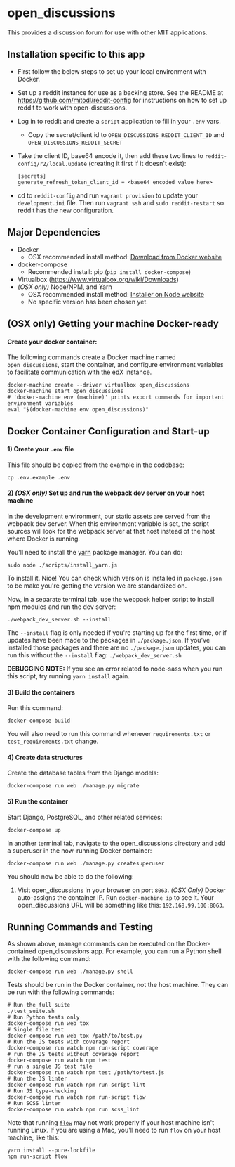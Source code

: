 # open_discussions
This provides a discussion forum for use with other MIT applications.

## Installation specific to this app

 - First follow the below steps to set up your local environment
with Docker.
 - Set up a reddit instance for use as a backing store. See the README
 at https://github.com/mitodl/reddit-config for instructions on how
 to set up reddit to work with open-discussions.
 - Log in to reddit and create a `script` application to fill in your `.env` vars.
    - Copy the secret/client id to `OPEN_DISCUSSIONS_REDDIT_CLIENT_ID` and `OPEN_DISCUSSIONS_REDDIT_SECRET`
 - Take the client ID, base64 encode it, then add these two lines to `reddit-config/r2/local.update` (creating it first if it doesn't exist):
 
       [secrets]
       generate_refresh_token_client_id = <base64 encoded value here>

 - cd to `reddit-config` and run `vagrant provision` to update your `development.ini` file. Then
   run `vagrant ssh` and `sudo reddit-restart` so reddit has the new configuration.

## Major Dependencies
- Docker
  - OSX recommended install method: [Download from Docker website](https://docs.docker.com/mac/)
- docker-compose
  - Recommended install: pip (`pip install docker-compose`)
- Virtualbox (https://www.virtualbox.org/wiki/Downloads)
- _(OSX only)_ Node/NPM, and Yarn
  - OSX recommended install method: [Installer on Node website](https://nodejs.org/en/download/)
  - No specific version has been chosen yet.

## (OSX only) Getting your machine Docker-ready

#### Create your docker container:

The following commands create a Docker machine named ``open_discussions``, start the
container, and configure environment variables to facilitate communication
with the edX instance.

    docker-machine create --driver virtualbox open_discussions
    docker-machine start open_discussions
    # 'docker-machine env (machine)' prints export commands for important environment variables
    eval "$(docker-machine env open_discussions)"


## Docker Container Configuration and Start-up

#### 1) Create your ``.env`` file

This file should be copied from the example in the codebase:

    cp .env.example .env

#### 2) _(OSX only)_ Set up and run the webpack dev server on your host machine

In the development environment, our static assets are served from the webpack
dev server. When this environment variable is set, the script sources will
look for the webpack server at that host instead of the host where Docker is running.

You'll need to install the [yarn](https://yarnpkg.com/en/docs/cli/)
package manager. You can do:

    sudo node ./scripts/install_yarn.js

To install it. Nice! You can check which version is installed in
`package.json` to be make you're getting the version we are
standardized on.

Now, in a separate terminal tab, use the webpack helper script to install npm modules and run the dev server:

    ./webpack_dev_server.sh --install

The ``--install`` flag is only needed if you're starting up for the first time, or if updates have been made
to the packages in ``./package.json``. If you've installed those packages and there are no ``./package.json``
updates, you can run this without the ``--install`` flag: ``./webpack_dev_server.sh``

**DEBUGGING NOTE:** If you see an error related to node-sass when you run this script, try running
``yarn install`` again.

#### 3) Build the containers
Run this command:

    docker-compose build

You will also need to run this command whenever ``requirements.txt`` or ``test_requirements.txt`` change.

#### 4) Create data structures
Create the database tables from the Django models:

    docker-compose run web ./manage.py migrate

#### 5) Run the container
Start Django, PostgreSQL, and other related services:

    docker-compose up

In another terminal tab, navigate to the open_discussions directory
and add a superuser in the now-running Docker container:

    docker-compose run web ./manage.py createsuperuser

You should now be able to do the following:

1. Visit open_discussions in your browser on port `8063`. _(OSX Only)_ Docker auto-assigns
 the container IP. Run ``docker-machine ip`` to see it. Your open_discussions URL will
 be something like this: ``192.168.99.100:8063``.

## Running Commands and Testing

As shown above, manage commands can be executed on the Docker-contained
open_discussions app. For example, you can run a Python shell with the following command:

    docker-compose run web ./manage.py shell

Tests should be run in the Docker container, not the host machine. They can be run with the following commands:

    # Run the full suite
    ./test_suite.sh
    # Run Python tests only
    docker-compose run web tox
    # Single file test
    docker-compose run web tox /path/to/test.py
    # Run the JS tests with coverage report
    docker-compose run watch npm run-script coverage
    # run the JS tests without coverage report
    docker-compose run watch npm test
    # run a single JS test file
    docker-compose run watch npm test /path/to/test.js
    # Run the JS linter
    docker-compose run watch npm run-script lint
    # Run JS type-checking
    docker-compose run watch npm run-script flow
    # Run SCSS linter
    docker-compose run watch npm run scss_lint

Note that running [`flow`](https://flowtype.org) may not work properly if your
host machine isn't running Linux. If you are using a Mac, you'll need to run
`flow` on your host machine, like this:

    yarn install --pure-lockfile
    npm run-script flow
